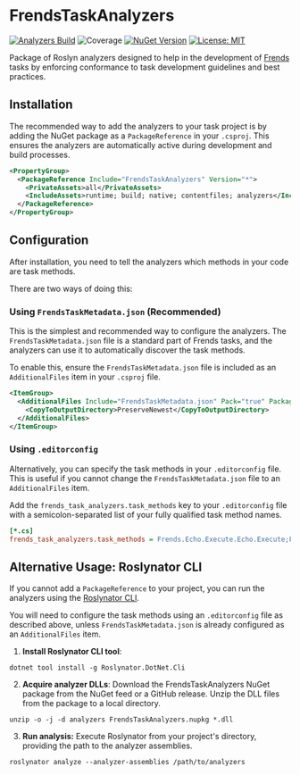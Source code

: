 # FrendsTaskAnalyzers

[![Analyzers Build](https://github.com/FrendsPlatform/FrendsTasks/actions/workflows/analyzers_build.yml/badge.svg)](https://github.com/FrendsPlatform/FrendsTasks/actions/workflows/analyzers_build.yml)
![Coverage](https://app-github-custom-badges.azurewebsites.net/Badge?key=FrendsPlatform/FrendsTasks/FrendsTaskAnalyzers|main)
[![NuGet Version](https://img.shields.io/nuget/v/FrendsTaskAnalyzers)](https://www.nuget.org/packages/FrendsTaskAnalyzers/)
[![License: MIT](https://img.shields.io/badge/License-MIT-green.svg)](LICENSE)

Package of Roslyn analyzers designed to help in the development of [Frends](https://frends.com) tasks
by enforcing conformance to task development guidelines and best practices.

## Installation

The recommended way to add the analyzers to your task project is
by adding the NuGet package as a `PackageReference` in your `.csproj`.
This ensures the analyzers are automatically active during development and build processes.

```xml
<PropertyGroup>
  <PackageReference Include="FrendsTaskAnalyzers" Version="*">
    <PrivateAssets>all</PrivateAssets>
    <IncludeAssets>runtime; build; native; contentfiles; analyzers</IncludeAssets>
  </PackageReference>
</PropertyGroup>
```

## Configuration

After installation, you need to tell the analyzers which methods in your code are task methods.

There are two ways of doing this:

### Using `FrendsTaskMetadata.json` (Recommended)

This is the simplest and recommended way to configure the analyzers.
The `FrendsTaskMetadata.json` file is a standard part of Frends tasks,
and the analyzers can use it to automatically discover the task methods.

To enable this,
ensure the `FrendsTaskMetadata.json` file is included as an `AdditionalFiles` item in your `.csproj` file.

```xml
<ItemGroup>
  <AdditionalFiles Include="FrendsTaskMetadata.json" Pack="true" PackagePath="/">
    <CopyToOutputDirectory>PreserveNewest</CopyToOutputDirectory>
  </AdditionalFiles>
</ItemGroup>
```

### Using `.editorconfig`

Alternatively, you can specify the task methods in your `.editorconfig` file.
This is useful if you cannot change the `FrendsTaskMetadata.json` file to an `AdditionalFiles` item.

Add the `frends_task_analyzers.task_methods` key to your `.editorconfig` file with a semicolon-separated list of your
fully qualified task method names.

```ini
[*.cs]
frends_task_analyzers.task_methods = Frends.Echo.Execute.Echo.Execute;Frends.Echo.Execute.Echo.Execute2
```

## Alternative Usage: Roslynator CLI

If you cannot add a `PackageReference` to your project,
you can run the analyzers using the [Roslynator CLI](https://josefpihrt.github.io/docs/roslynator/cli/).

You will need to configure the task methods using an `.editorconfig` file as described above,
unless `FrendsTaskMetadata.json` is already configured as an `AdditionalFiles` item.

1. **Install Roslynator CLI tool**:

```shell
dotnet tool install -g Roslynator.DotNet.Cli
```

2. **Acquire analyzer DLLs**:
   Download the FrendsTaskAnalyzers NuGet package from the NuGet feed or a GitHub release.
   Unzip the DLL files from the package to a local directory.

```shell
unzip -o -j -d analyzers FrendsTaskAnalyzers.nupkg *.dll
```

3. **Run analysis:**
   Execute Roslynator from your project's directory, providing the path to the analyzer assemblies.

```shell
roslynator analyze --analyzer-assemblies /path/to/analyzers
```
